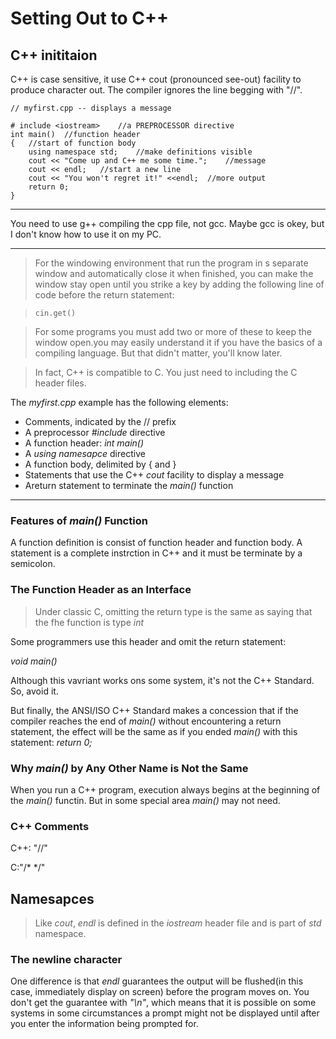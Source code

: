 # Setting Out to C++

## C++ inititaion

C++ is case sensitive, it use C++ cout (pronounced see-out) facility to produce character out. The compiler ignores the line begging with "//".
```
// myfirst.cpp -- displays a message

# include <iostream>    //a PREPROCESSOR directive
int main()  //function header
{   //start of function body
    using namespace std;    //make definitions visible
    cout << "Come up and C++ me some time.";    //message
    cout << endl;   //start a new line
    cout << "You won't regret it!" <<endl;  //more output
    return 0;
}
```
***
You need to use g++ compiling the cpp file, not gcc. Maybe gcc is okey, but I don't know how to use it on my PC.
***
> For the windowing environment that run the program in s separate window and automatically close it when finished, you can make the window stay open until you strike a key by adding the following line of code before the return statement:

>`cin.get()`

> For some programs you must add two or more of these to keep the window open.you may easily understand it if you have the basics of a compiling language. But that didn't matter, you'll know later.

>In fact, C++ is compatible to C. You just need to including the C header files.

The *myfirst.cpp* example has the following elements:

+ Comments, indicated by the // prefix
+ A preprocessor *#include* directive
+ A function header: *int main()*
+ A *using namesapce* directive
+ A function body, delimited by { and }
+ Statements that use the C++ *cout* facility to display a message
+ Areturn statement to terminate the *main()* function

***
### Features of *main()* Function
A function definition is consist of function header and function body. A statement is a complete instrction in C++ and it must be terminate by a semicolon.

### The Function Header as an Interface
>Under classic C, omitting the return type is the same as saying that the fhe function is type *int*

Some programmers use this header and omit the return statement:

*void main()*

Although this vavriant works ons some system, it's not the C++ Standard. So, avoid it.

But finally, the ANSI/ISO C++ Standard makes a concession that if the compiler reaches the end of *main()* without encountering a return statement, the effect will be the same as if you ended *main()* with this statement: *return 0;*

### Why *main()* by Any Other Name is Not the Same
When you run a C++ program, execution always begins at the beginning of the *main()* functin. But in some special area *main()* may not need.

### C++ Comments
C++: "//"

C:"/* */"

## Namesapces
> Like *cout*, *endl* is defined in the *iostream* header file and is part of *std* namespace.

### The newline character
One difference is that *endl* guarantees the output will be flushed(in this case, immediately display on screen) before the program moves on. You don't get the guarantee with *"\n"*, which means that it is possible on some systems in some circumstances a prompt might not be displayed until after you enter the information being prompted for.